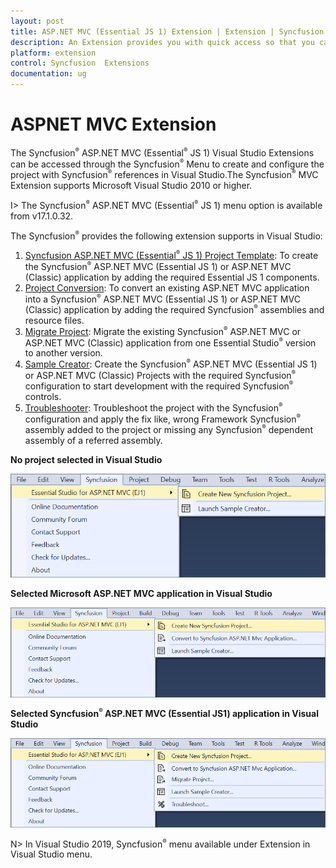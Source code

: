 ```yaml
---
layout: post
title: ASP.NET MVC (Essential JS 1) Extension | Extension | Syncfusion
description: An Extension provides you with quick access so that you can create or configure the Syncfusion  ASP.NET MVC projects along with Essential JS 1 components
platform: extension
control: Syncfusion  Extensions
documentation: ug
---
```


# ASPNET MVC Extension

The Syncfusion<sup style="font-size:70%">&reg;</sup>  ASP.NET MVC (Essential<sup style="font-size:70%">&reg;</sup> JS 1) Visual Studio Extensions can be accessed through the Syncfusion<sup style="font-size:70%">&reg;</sup>  Menu to create and configure the project with Syncfusion<sup style="font-size:70%">&reg;</sup>  references in Visual Studio.The Syncfusion<sup style="font-size:70%">&reg;</sup>  MVC Extension supports Microsoft Visual Studio 2010 or higher.

I> The Syncfusion<sup style="font-size:70%">&reg;</sup>  ASP.NET MVC (Essential<sup style="font-size:70%">&reg;</sup> JS 1) menu option is available from v17.1.0.32.

The Syncfusion<sup style="font-size:70%">&reg;</sup>  provides the following extension supports in Visual Studio:

1.	[Syncfusion ASP.NET MVC (Essential<sup style="font-size:70%">&reg;</sup> JS 1) Project Template](https://help.syncfusion.com/extension/aspnet-mvc-extension/syncfusion-project-templates): To create the Syncfusion<sup style="font-size:70%">&reg;</sup>  ASP.NET MVC (Essential JS 1) or ASP.NET MVC (Classic) application by adding the required Essential JS 1 components.
2.	[Project Conversion](https://help.syncfusion.com/extension/aspnet-mvc-extension/project-conversion): To convert an existing ASP.NET MVC application into a Syncfusion<sup style="font-size:70%">&reg;</sup>  ASP.NET MVC (Essential JS 1) or ASP.NET MVC (Classic) application by adding the required Syncfusion<sup style="font-size:70%">&reg;</sup>  assemblies and resource files.
3.	[Migrate Project](https://help.syncfusion.com/extension/aspnet-mvc-extension/project-migration): Migrate the existing Syncfusion<sup style="font-size:70%">&reg;</sup>  ASP.NET MVC or ASP.NET MVC (Classic) application from one Essential Studio<sup style="font-size:70%">&reg;</sup>  version to another version.
4.	[Sample Creator](https://help.syncfusion.com/extension/aspnet-mvc-extension/sample-creator): Create the Syncfusion<sup style="font-size:70%">&reg;</sup>  ASP.NET MVC (Essential JS 1) or ASP.NET MVC (Classic) Projects with the required Syncfusion<sup style="font-size:70%">&reg;</sup>  configuration to start development with the required Syncfusion<sup style="font-size:70%">&reg;</sup>  controls.
5.	[Troubleshooter](https://help.syncfusion.com/extension/syncfusion-troubleshooter/syncfusion-troubleshooter): Troubleshoot the project with the Syncfusion<sup style="font-size:70%">&reg;</sup>  configuration and apply the fix like, wrong Framework Syncfusion<sup style="font-size:70%">&reg;</sup>  assembly added to the project or missing any Syncfusion<sup style="font-size:70%">&reg;</sup>  dependent assembly of a referred assembly.

**No project selected in Visual Studio**

![Syncfusion Menu when No project selected in Visual Studio](Overview-images/Syncfusion_Menu_OverView1.png)

**Selected Microsoft ASP.NET MVC application in Visual Studio**

![Syncfusion Menu when Selected Microsoft ASP.NET MVC application in Visual Studio](Overview-images/Syncfusion_Menu_OverView2.png)

**Selected Syncfusion<sup style="font-size:70%">&reg;</sup>  ASP.NET MVC (Essential JS1) application in Visual Studio**

![Syncfusion Menu when Selected Synfusion ASP.NET MVC EJ1 application in Visual Studio](Overview-images/Syncfusion_Menu_OverView3.png)

N> In Visual Studio 2019, Syncfusion<sup style="font-size:70%">&reg;</sup>  menu available under Extension in Visual Studio menu.




